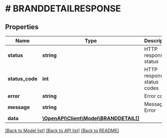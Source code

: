 # # BRANDDETAILRESPONSE

## Properties

Name | Type | Description | Notes
------------ | ------------- | ------------- | -------------
**status** | **string** | HTTP response status | [optional]
**status_code** | **int** | HTTP response status codes | [optional]
**error** | **string** | Error code | [optional]
**message** | **string** | Message Error | [optional]
**data** | [**\OpenAPI\Client\Model\BRANDDETAIL[]**](BRANDDETAIL.md) |  | [optional]

[[Back to Model list]](../../README.md#models) [[Back to API list]](../../README.md#endpoints) [[Back to README]](../../README.md)
